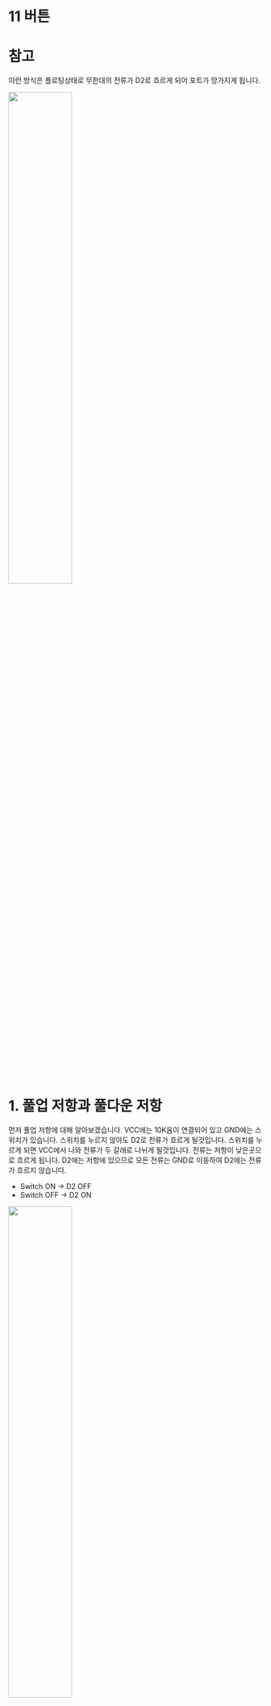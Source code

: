 11 버튼
===

# 참고

이런 방식은 플로팅상태로 무한대의 전류가 D2로 흐르게 되어 포트가 망가지게 됩니다.

<img width="50%" src="img/버튼입력기본회로.png">

# 1. 풀업 저항과 풀다운 저항

먼저 풀업 저항에 대해 알아보겠습니다. VCC에는 10K옴이 연결되어 있고 GND에는 스위치가 있습니다. 스위치를 누르지 않아도 D2로 전류가 흐르게 될것입니다. 스위치를 누르게 되면 VCC에서 나와 전류가 두 갈래로 나뉘게 될것입니다. 전류는 저항이 낮은곳으로 흐르게 됩니다. 
D2에는 저항에 있으므로 모든 전류는 GND로 이동하여 D2에는 전류가 흐르지 않습니다.

- Switch ON -> D2 OFF
- Switch OFF -> D2 ON

<img width="50%" src="img/풀업저항.png">

GND에 10K옴이 연결되어 있고 VCC에는 스위치가 연결되어 있습니다. 스위치를 누르지 않으면 VCC에서 D2로 전류가 흐르지 않습니다. 스위치를 누르게 되면 GND 저항이 D2보다 크므로 D2로 전류가 흐르게 됩니다.

- Switch ON -> D2 ON
- Switch OFF -> D2 OFF

<img width="50%" src="img/풀다운저항.png">

> 반드시 회로 구성시 저항이 있어야 마이크로 프로세서의 포트가 타지 않습니다.

일반적으로 풀다운 저항보다 풀업 저항을 많이 사용합니다. 마이크로프로세서에는 풀업 저항이 내장되어 있기 때문입니다. 

# 2. 풀업 저항 사용

회로를 통해 직접 풀업 저항을 구현한 코드이다.

```C++

#define F_CPU 16000000L
#include <avr/io.h>

void INIT_PORT(void){
	DDRB = 0x20;		// PB5 출력으로 설정
	PORTB = 0x00;		//PORTB가 꺼진상태에서 시작
	DDRD = 0x00;		// 버튼 입력
}

int main(void)
{
    /* Replace with your application code */
	INIT_PORT();
	
    while (1) 
    {
		//PORTD D2가 1인가?
		if((PIND & 0x04) == 0x04)
			PORTB = 0x00;	// LED OFF
		else
			PORTB = 0x20;	// LED ON
    }
}
```

![alt](img/풀업저항%20사용.png)

## 2.1 내장 풀업 저항 사용

ARDUINO UNO에는 풀업 저항이 내장되어 있습니다.

```C++
#define F_CPU 16000000L
#include <avr/io.h>

void INIT_PORT(void){
	DDRB = 0x20;		// PB5 출력으로 설정
	PORTB = 0x00;		//PORTB가 꺼진상태에서 시작
	DDRD = 0x00;		// 버튼 입력
    PORTD = 0x04;       // PD2 풀업저항 사용
}

int main(void)
{
    /* Replace with your application code */
	INIT_PORT();
	
    while (1) 
    {
		//PORTD D2가 1인가?
		if((PIND & 0x04) == 0x04)
			PORTB = 0x00;	// LED OFF
		else
			PORTB = 0x20;	// LED ON
    }
}
```

![alt](img/내장%20풀업%20저항%20사용.png)

## 2.2 예제 버튼이 눌러진 횟수 세기

다음 코드는 실습 폴더에서 확인할 수 있습니다. 아두이노에 연결한뒤 Terminal Window를 실행해서 실습을 해보면 생각한 결과처럼 나오지 않을 것 입니다.

버튼을 한번밖에 누르지 않았는데 "*"가 여러번 나타납니다. 그 이유는 채터링또는 바운스 현상때문입니다.

채터링(바운스)이란 버튼의 물리적인 진동에 의해 버튼을 한 번 누를 때 두번 이상 눌러진 것으로 인식되는 것을 말합니다. 반대 의미로 디바운스라고 합니다.

위의 문제를 없애기 위해서는 디바운스를 해야 합니다. 이 부분을 코드를 통해 해결해봅시다. 가장 간단한 방법은 바운스 되는 그 짧은 시간 동안 정지 시키는 것 입니다.

```C++

#include <util/delay.h>

// ...

		else{
			// 눌러지지 않은 상태에서 눌러진 상태로 바뀔때 마다 "*" 문자 전송
			if(state == 0)	UART_transmit('*');
			
			state = 1;
			PORTB = 0x20;	// LED ON
            _delay_ms(100); // 잠시 대기
		}

// ...
```
하지만 이 방식은 0.1초 동안 마이크로 컨트롤러가 멈춰있게 됩니다. 16Mhz인 마이크로 프로세서에게는 엄청나게 아까운 시간일 것입니다. 또한 초당 10번 이상의 속도로 누르게 되면 제대로 작동하지 않게 될 것입니다.

다음 코드는 채터링을 확인하는 코드입니다. 0.01초 시간 뒤에 채터링 현상이 있다면 0으로 없다면 1로 반환하게 됩니다.

```C++
unsigned char button_pressed(void){
    if(bit_is_clear(PIND, PIND2)){
        _delay_ms(10);

        if(bit_is_clear(PIND,PIND2))
            return 1;
    }
    return 0;
}
```